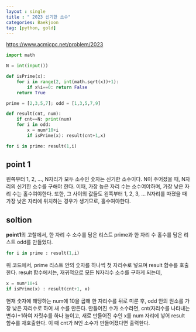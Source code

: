 ```yaml
---
layout : single
title : " 2023 신기한 소수"
categories: Baekjoon
tag: [python, gold]
---
```


<a href = "https://www.acmicpc.net/problem/2023">https://www.acmicpc.net/problem/2023</a>

```python
import math

N = int(input())

def isPrime(x):
    for i in range(2, int(math.sqrt(x))+1):
        if x%i==0: return False
    return True

prime = [2,3,5,7]; odd = [1,3,5,7,9]

def result(cnt, num):
    if cnt==N: print(num)
    for i in odd:
        x = num*10+i
        if isPrime(x): result(cnt+1,x)

for i in prime: result(1,i)

```
## point 1
왼쪽부터 1, 2, ..., N자리가 모두 소수인 숫자는 신기한 소수이다. N이 주어졌을 때, N자리의 신기한 소수를 구해야 한다.
이때, 가장 높은 자리 수는 소수여야하며, 가장 낮은 자리 수는 홀수여야한다. 또한, 그 사이의 값들도 왼쪽부터 1, 2, 3, ... N자리를 따졌을 때 가장 낮은 자리에 위치하는 경우가 생기므로, 홀수여야한다.

## soltion
**point1**의 고찰에서, 한 자리 수 소수를 담은 리스트 prime과 한 자리 수 홀수를 담은 리스트 odd를 만들었다.
```python
for i in prime : result(1,i)
```
위 코드에서, prime 리스트 안의 숫자를 하나씩 첫 자리수로 넣으며 result 함수를 호출한다. result 함수에서는, 재귀적으로 모든 N자리수 소수를 구하게 되는데,
```python
x = num*10+i
if isPrime(x) : result(cnt+1, x)
```
현재 숫자에 해당하는 num에 10을 곱해 한 자리수를 뒤로 미룬 후, odd 안의 원소를 가장 낮은 자리수로 하여 새 수를 만든다. 만들어진 수가 소수라면, cnt(자리수를 나타내는 변수)+1하여 자릿수를 하나 늘이고, 새로 만들어진 수인 x를 num 자리에 넣어 result 함수를 재호출한다. 이 때 cnt가 N인 소수가 만들어졌다면 출력한다.